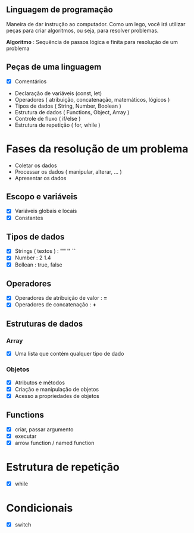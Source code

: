 ## Linguagem de programação

Maneira de dar instrução ao computador.
Como um lego, você irá utilizar peças para criar algoritmos, ou seja, para resolver problemas.

**Algoritmo** : Sequência de passos lógica e finita para resolução de um problema

## Peças de uma linguagem

- [x] Comentários
- Declaração de variáveis (const, let)
- Operadores ( atribuição, concatenação, matemáticos, lógicos )
- Tipos de dados ( String, Number, Boolean )
- Estrutura de dados ( Functions, Object, Array )
- Controle de fluxo ( if/else )
- Estrutura de repetição ( for, while )

# Fases da resolução de um problema

- Coletar os dados
- Processar os dados ( manipular, alterar, ... )
- Apresentar os dados

## Escopo e variáveis

- [x] Variáveis globais e locais
- [x] Constantes

## Tipos de dados

- [x] Strings ( textos ) : **"" '' ``**
- [x] Number : 2 1.4
- [x] Bollean : true, false

## Operadores

- [x] Operadores de atribuição de valor : **=**
- [x] Operadores de concatenação : **+**

## Estruturas de dados

### Array

- [x] Uma lista que contém qualquer tipo de dado

### Objetos

- [x] Atributos e métodos
- [x] Criação e manipulação de objetos
- [x] Acesso a propriedades de objetos

## Functions

- [x] criar, passar argumento
- [x] executar
- [x] arrow function / named function

# Estrutura de repetição

- [x] while

# Condicionais

- [x] switch